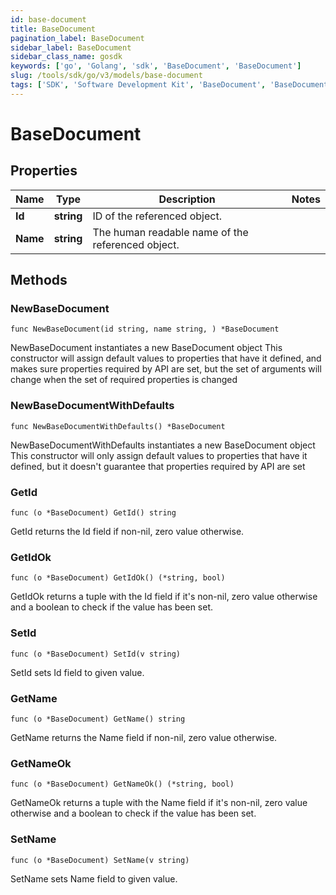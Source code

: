 ```yaml
---
id: base-document
title: BaseDocument
pagination_label: BaseDocument
sidebar_label: BaseDocument
sidebar_class_name: gosdk
keywords: ['go', 'Golang', 'sdk', 'BaseDocument', 'BaseDocument'] 
slug: /tools/sdk/go/v3/models/base-document
tags: ['SDK', 'Software Development Kit', 'BaseDocument', 'BaseDocument']
---
```


# BaseDocument

## Properties

Name | Type | Description | Notes
------------ | ------------- | ------------- | -------------
**Id** | **string** | ID of the referenced object. | 
**Name** | **string** | The human readable name of the referenced object. | 

## Methods

### NewBaseDocument

`func NewBaseDocument(id string, name string, ) *BaseDocument`

NewBaseDocument instantiates a new BaseDocument object
This constructor will assign default values to properties that have it defined,
and makes sure properties required by API are set, but the set of arguments
will change when the set of required properties is changed

### NewBaseDocumentWithDefaults

`func NewBaseDocumentWithDefaults() *BaseDocument`

NewBaseDocumentWithDefaults instantiates a new BaseDocument object
This constructor will only assign default values to properties that have it defined,
but it doesn't guarantee that properties required by API are set

### GetId

`func (o *BaseDocument) GetId() string`

GetId returns the Id field if non-nil, zero value otherwise.

### GetIdOk

`func (o *BaseDocument) GetIdOk() (*string, bool)`

GetIdOk returns a tuple with the Id field if it's non-nil, zero value otherwise
and a boolean to check if the value has been set.

### SetId

`func (o *BaseDocument) SetId(v string)`

SetId sets Id field to given value.


### GetName

`func (o *BaseDocument) GetName() string`

GetName returns the Name field if non-nil, zero value otherwise.

### GetNameOk

`func (o *BaseDocument) GetNameOk() (*string, bool)`

GetNameOk returns a tuple with the Name field if it's non-nil, zero value otherwise
and a boolean to check if the value has been set.

### SetName

`func (o *BaseDocument) SetName(v string)`

SetName sets Name field to given value.



